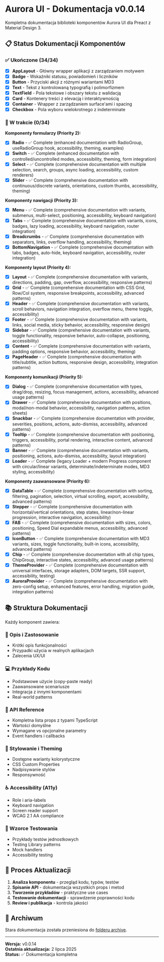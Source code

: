 # Aurora UI - Dokumentacja v0.0.14

Kompletna dokumentacja biblioteki komponentów Aurora UI dla Preact z Material Design 3.

## 📋 Status Dokumentacji Komponentów

### ✅ Ukończone (34/34)

- [x] **AppLayout** - Główny wrapper aplikacji z zarządzaniem motywem
- [x] **Badge** - Wskaźniki statusu, powiadomień i liczników
- [x] **Button** - Przyciski akcji z różnymi wariantami MD3
- [x] **Text** - Tekst z kontrolowaną typografią i polimorfizmem
- [x] **TextField** - Pola tekstowe i obszary tekstu z walidacją
- [x] **Card** - Kontenery treści z elevacją i interaktywnością
- [x] **Container** - Wrapper z zarządzaniem surface'ami i spacing
- [x] **Checkbox** - Pola wyboru wielokrotnego z indeterminate

### 🔄 W trakcie (0/34)

**Komponenty formularzy (Priority 2):**

- [x] **Radio** - ✅ Complete (enhanced documentation with RadioGroup, useRadioGroup hook, accessibility, theming, examples)
- [x] **Switch** - ✅ Complete (enhanced documentation with controlled/uncontrolled modes, accessibility, theming, form integration)
- [x] **Select** - ✅ Complete (comprehensive documentation with multiple selection, search, groups, async loading, accessibility, custom renderers)
- [x] **Slider** - ✅ Complete (comprehensive documentation with continuous/discrete variants, orientations, custom thumbs, accessibility, theming)

**Komponenty nawigacji (Priority 3):**

- [x] **Menu** - ✅ Complete (comprehensive documentation with variants, submenus, multi-select, positioning, accessibility, keyboard navigation)
- [x] **Tabs** - ✅ Complete (comprehensive documentation with variants, icons, badges, lazy loading, accessibility, keyboard navigation, router integration)
- [x] **Breadcrumbs** - ✅ Complete (comprehensive documentation with separators, links, overflow handling, accessibility, theming)
- [x] **BottomNavigation** - ✅ Complete (comprehensive documentation with tabs, badges, auto-hide, keyboard navigation, accessibility, router integration)

**Komponenty layout (Priority 4):**

- [x] **Layout** - ✅ Complete (comprehensive documentation with variants, directions, padding, gap, overflow, accessibility, responsive patterns)
- [x] **Grid** - ✅ Complete (comprehensive documentation with CSS Grid, Row/Col system, responsive breakpoints, accessibility, advanced patterns)
- [x] **Header** - ✅ Complete (comprehensive documentation with variants, scroll behaviors, navigation integration, overflow menu, theme toggle, accessibility)
- [x] **Footer** - ✅ Complete (comprehensive documentation with variants, links, social media, sticky behavior, accessibility, responsive design)
- [x] **Sidebar** - ✅ Complete (comprehensive documentation with variants, toggle functionality, responsive behavior, auto-collapse, positioning, accessibility)
- [x] **Content** - ✅ Complete (comprehensive documentation with variants, padding options, responsive behavior, accessibility, theming)
- [x] **PageHeader** - ✅ Complete (comprehensive documentation with title/subtitle, action buttons, responsive design, accessibility, integration patterns)

**Komponenty komunikacji (Priority 5):**

- [x] **Dialog** - ✅ Complete (comprehensive documentation with types, drag/drop, resizing, focus management, actions, accessibility, advanced usage patterns)
- [x] **Drawer** - ✅ Complete (comprehensive documentation with positions, modal/non-modal behavior, accessibility, navigation patterns, action sheets)
- [x] **Snackbar** - ✅ Complete (comprehensive documentation with provider, severities, positions, actions, auto-dismiss, accessibility, advanced patterns)
- [x] **Tooltip** - ✅ Complete (comprehensive documentation with positioning, triggers, accessibility, portal rendering, interactive content, advanced patterns)
- [x] **Banner** - ✅ Complete (comprehensive documentation with variants, positioning, actions, auto-dismiss, accessibility, layout integration)
- [x] **Loader** - ✅ Complete (legacy Loader + modern Progress component with circular/linear variants, determinate/indeterminate modes, MD3 styling, accessibility)

**Komponenty zaawansowane (Priority 6):**

- [x] **DataTable** - ✅ Complete (comprehensive documentation with sorting, filtering, pagination, selection, virtual scrolling, export, accessibility, advanced patterns)
- [x] **Stepper** - ✅ Complete (comprehensive documentation with horizontal/vertical orientations, step states, linear/non-linear progression, interactive navigation, accessibility)
- [x] **FAB** - ✅ Complete (comprehensive documentation with sizes, colors, positioning, Speed Dial expandable menus, accessibility, advanced patterns)
- [x] **IconButton** - ✅ Complete (comprehensive documentation with MD3 variants, sizes, toggle functionality, built-in icons, accessibility, advanced patterns)
- [x] **Chip** - ✅ Complete (comprehensive documentation with all chip types, ChipGroup, interactive states, accessibility, advanced usage patterns)
- [x] **ThemeProvider** - ✅ Complete (comprehensive documentation with universal interfaces, storage adapters, DOM targets, SSR support, accessibility, testing)
- [x] **AuroraProvider** - ✅ Complete (comprehensive documentation with zero-config setup, enhanced features, error handling, migration guide, integration patterns)

## 📚 Struktura Dokumentacji

Każdy komponent zawiera:

### 🎯 Opis i Zastosowanie

- Krótki opis funkcjonalności
- Przypadki użycia w realnych aplikacjach
- Zalecenia UX/UI

### 💻 Przykłady Kodu

- Podstawowe użycie (copy-paste ready)
- Zaawansowane scenariusze
- Integracja z innymi komponentami
- Real-world patterns

### 🔧 API Reference

- Kompletna lista props z typami TypeScript
- Wartości domyślne
- Wymagane vs opcjonalne parametry
- Event handlers i callbacks

### 🎨 Stylowanie i Theming

- Dostępne warianty kolorystyczne
- CSS Custom Properties
- Nadpisywanie stylów
- Responsywność

### ♿ Accessibility (A11y)

- Role i aria-labels
- Keyboard navigation
- Screen reader support
- WCAG 2.1 AA compliance

### 🧪 Wzorce Testowania

- Przykłady testów jednostkowych
- Testing Library patterns
- Mock handlers
- Accessibility testing

## 🔄 Proces Aktualizacji

1. **Analiza komponentu** - przegląd kodu, typów, testów
2. **Spisanie API** - dokumentacja wszystkich props i metod
3. **Tworzenie przykładów** - praktyczne use cases
4. **Testowanie dokumentacji** - sprawdzenie poprawności kodu
5. **Review i publikacja** - kontrola jakości

## 📖 Archiwum

Stara dokumentacja została przeniesiona do [folderu archive](./archive/).

---

**Wersja:** v0.0.14  
**Ostatnia aktualizacja:** 2 lipca 2025  
**Status:** ✅ Dokumentacja kompletna
